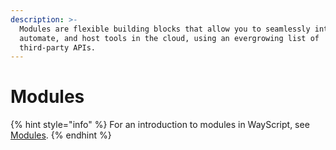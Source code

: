 ```yaml
---
description: >-
  Modules are flexible building blocks that allow you to seamlessly integrate,
  automate, and host tools in the cloud, using an evergrowing list of
  third-party APIs.
---
```


# Modules

{% hint style="info" %}
For an introduction to modules in WayScript, see [Modules](../../introduction/modules.md).
{% endhint %}

